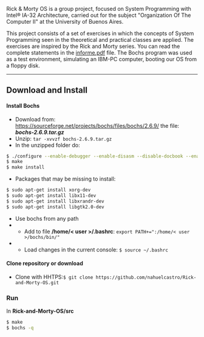 Rick & Morty OS is a group project, focused on System Programming with Intel&reg; IA-32 Architecture, carried out for the subject "Organization Of The Computer II" at the University of Buenos Aires. 

This project consists of a set of exercises in which the concepts of System Programming seen in the theoretical and practical classes are applied. The exercises are inspired by the Rick and Morty series. You can read the complete statements in the [informe.pdf](.informe.pdf) file. The Bochs program was used as a test environment, simulating an IBM-PC computer, booting our OS from a floppy disk.

------------

## Download and Install
#### Install Bochs
- Download from: https://sourceforge.net/projects/bochs/files/bochs/2.6.9/  the file: ***bochs-2.6.9.tar.gz***
- Unzip: `tar -xvvzf bochs-2.6.9.tar.gz`
- In the unzipped folder do:
```bash
$ ./configure --enable-debugger --enable-disasm --disable-docbook --enable-readline LDFLAGS='-pthread' --prefix=/home/<USER>/bochs/
$ make
$ make install
```
- Packages that may be missing to install:
```bash
$ sudo apt-get install xorg-dev
$ sudo apt-get install libx11-dev
$ sudo apt-get install libxrandr-dev
$ sudo apt-get install libgtk2.0-dev
```

-  Use bochs from any path
- - Add to file **/home/< user >/.bashrc**: `export PATH+=":/home/< user >/bochs/bin/"`
- -  Load changes in the current console: `$ source ~/.bashrc`

#### Clone repository or download
- Clone with HHTPS:`$ git clone https://github.com/nahuelcastro/Rick-and-Morty-OS.git`

### Run 
In **Rick-and-Morty-OS/src**
```bash
$ make
$ bochs -q
```
